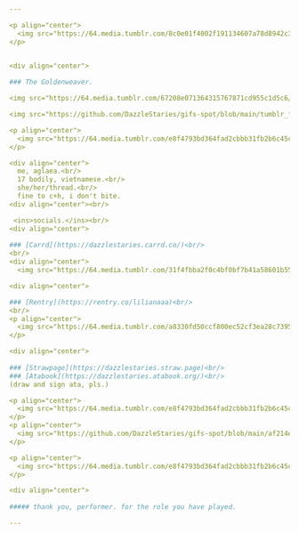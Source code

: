 ```yaml
---

<p align="center">
  <img src="https://64.media.tumblr.com/8c0e01f4002f191134607a78d8942c3e/c19e323d070b2290-36/s2048x3072/4f01f315ba2c028339bb6c5a244c54df27e189a5.pnj">
</p>


<div align="center"> 
  
### The Goldenweaver.

<img src="https://64.media.tumblr.com/67208e071364315767871cd955c1d5c6/76f6621c96c1ea9f-8d/s2048x3072/c5847c1b4fbae852f47041fe1fe98757498a410d.pnj">

<img src="https://github.com/DazzleStaries/gifs-spot/blob/main/tumblr_f56ed26b9a894aee69faac3946560d02_333c40b3_640.gif" width=900>

<p align="center">
  <img src="https://64.media.tumblr.com/e8f4793bd364fad2cbbb31fb2b6c45c3/8f27961491e74009-85/s1280x1920/b14da3f90776d4b1e24b1044a3d73b12614dbab5.pnj">
</p>

<div align="center"> 
  me, aglaea.<br/>
  17 bodily, vietnamese.<br/>
  she/her/thread.<br/>
  fine to c+h, i don't bite.
<div align="center"><br/>

 <ins>socials.</ins><br/>
<div align="center">  
  
### [Carrd](https://dazzlestaries.carrd.co/)<br/>
<br/>
<div align="center">  
  <img src="https://64.media.tumblr.com/31f4fbba2f0c4bf0bf7b41a58601b558/6d08fe58ff2c7311-23/s250x400/9707f58ebdf591b4bf645579dd901e342417f010.pnj" width="70">

<div align="center"> 

### [Rentry](https://rentry.co/lilianaaa)<br/>
<br/>
<p align="center">
  <img src="https://64.media.tumblr.com/a8330fd50ccf800ec52cf3ea28c73958/6d08fe58ff2c7311-e1/s250x400/8953a1410482b75ee05fd896e0cc739a89dddddd.pnj" width="70">
</p>

<div align="center"> 
  
### [Strawpage](https://dazzlestaries.straw.page)<br/>
### [Atabook](https://dazzlestaries.atabook.org/)<br/>
(draw and sign ata, pls.)

<p align="center">
  <img src="https://64.media.tumblr.com/e8f4793bd364fad2cbbb31fb2b6c45c3/8f27961491e74009-85/s1280x1920/b14da3f90776d4b1e24b1044a3d73b12614dbab5.pnj">
</p>
<p align="center">
  <img src="https://github.com/DazzleStaries/gifs-spot/blob/main/af214e68-57c2-432f-bae3-cf55de7a4e81.gif">
</p>

<p align="center">
  <img src="https://64.media.tumblr.com/e8f4793bd364fad2cbbb31fb2b6c45c3/8f27961491e74009-85/s1280x1920/b14da3f90776d4b1e24b1044a3d73b12614dbab5.pnj">
</p>

<div align="center">  
  
##### thank you, performer. for the role you have played.

---
```

